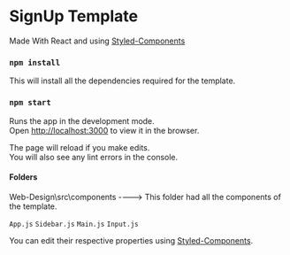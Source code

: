 # SignUp Template

Made With React and using [Styled-Components](https://github.com/styled-components/styled-components)

### `npm install`

This will install all the dependencies required for the template.

### `npm start`

Runs the app in the development mode.\
Open [http://localhost:3000](http://localhost:3000) to view it in the browser.

The page will reload if you make edits.\
You will also see any lint errors in the console.

#### Folders

Web-Design\src\components ----> This folder had all the components of the template.

`App.js`
`Sidebar.js`
`Main.js`
`Input.js`

You can edit their respective properties using [Styled-Components](https://styled-components.com/).





